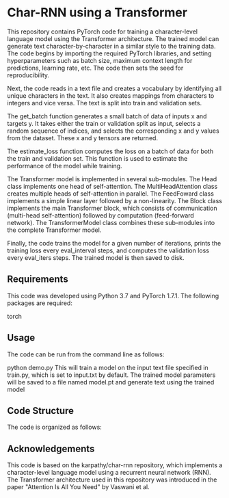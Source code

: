# Char-RNN using a Transformer
This repository contains PyTorch code for training a character-level language model using the Transformer architecture. The trained model can generate text character-by-character in a similar style to the training data. The code begins by importing the required PyTorch libraries, and setting hyperparameters such as batch size, maximum context length for predictions, learning rate, etc. The code then sets the seed for reproducibility.

Next, the code reads in a text file and creates a vocabulary by identifying all unique characters in the text. It also creates mappings from characters to integers and vice versa. The text is split into train and validation sets.

The get_batch function generates a small batch of data of inputs x and targets y. It takes either the train or validation split as input, selects a random sequence of indices, and selects the corresponding x and y values from the dataset. These x and y tensors are returned.

The estimate_loss function computes the loss on a batch of data for both the train and validation set. This function is used to estimate the performance of the model while training.

The Transformer model is implemented in several sub-modules. The Head class implements one head of self-attention. The MultiHeadAttention class creates multiple heads of self-attention in parallel. The FeedFoward class implements a simple linear layer followed by a non-linearity. The Block class implements the main Transformer block, which consists of communication (multi-head self-attention) followed by computation (feed-forward network). The TransformerModel class combines these sub-modules into the complete Transformer model.

Finally, the code trains the model for a given number of iterations, prints the training loss every eval_interval steps, and computes the validation loss every eval_iters steps. The trained model is then saved to disk.

## Requirements
This code was developed using Python 3.7 and PyTorch 1.7.1. The following packages are required:

torch

## Usage
The code can be run from the command line as follows:

python demo.py
This will train a model on the input text file specified in train.py, which is set to input.txt by default. The trained model parameters will be saved to a file named model.pt and  generate text using the trained model

## Code Structure
The code is organized as follows:

## Acknowledgements
This code is based on the karpathy/char-rnn repository, which implements a character-level language model using a recurrent neural network (RNN). The Transformer architecture used in this repository was introduced in the paper "Attention Is All You Need" by Vaswani et al.
